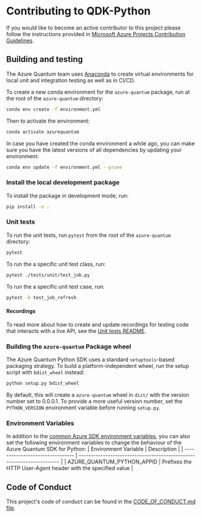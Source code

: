 # Contributing to QDK-Python #

If you would like to become an active contributor to this project please
follow the instructions provided in [Microsoft Azure Projects Contribution Guidelines](https://opensource.microsoft.com/collaborate/).

## Building and testing ##

The Azure Quantum team uses [Anaconda](https://www.anaconda.com/products/individual) to create virtual environments for local unit and integration testing as well as in CI/CD.

To create a new conda environment for the `azure-quantum` package, run at the root of the `azure-quantum` directory:

```bash
conda env create -f environment.yml
```

Then to activate the environment:

```bash
conda activate azurequantum
```

In case you have created the conda environment a while ago, you can make sure you have the latest versions of all dependencies by updating your environment:

```bash
conda env update -f environment.yml --prune
```

### Install the local development package ###

To install the package in development mode, run:

```bash
pip install -e .
```

### Unit tests ###

To run the unit tests, run `pytest` from the root of the `azure-quantum` directory:

```bash
pytest
```

To run the a specific unit test class, run:

```bash
pytest ./tests/unit/test_job.py
```

To run the a specific unit test case, run:

```bash
pytest -k test_job_refresh
```

#### Recordings ####

To read more about how to create and update recordings for testing code that interacts with a live API, see the [Unit tests README](../tests/README.md).

### Building the `azure-quantum` Package wheel ###

The Azure Quantum Python SDK uses a standard `setuptools`-based packaging strategy.
To build a platform-independent wheel, run the setup script with `bdist_wheel` instead:

```bash
python setup.py bdist_wheel
```

By default, this will create a `azure-quantum` wheel in `dist/` with the version number set to 0.0.0.1.
To provide a more useful version number, set the `PYTHON_VERSION` environment variable before running `setup.py`.

### Environment Variables ###

In addition to the [common Azure SDK environment variables](https://azure.github.io/azure-sdk/general_azurecore.html#environment-variables), you can also set the following environment variables to change the behaviour of the Azure Quantum SDK for Python:
| Environment Variable             | Description                                                            |
| -------------------------------- | ---------------------------------------------------------------------- |
| AZURE_QUANTUM_PYTHON_APPID       | Prefixes the HTTP User-Agent header with the specified value           |

## Code of Conduct ##

This project's code of conduct can be found in the
[CODE_OF_CONDUCT.md file](https://github.com/microsoft/qdk-python/blob/main/CODE_OF_CONDUCT.md).

